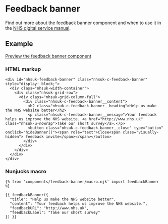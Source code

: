 # Feedback banner

Find out more about the feedback banner component and when to use it in the [NHS digital service manual](https://beta.nhs.uk/service-manual/).

## Example

[Preview the feedback banner component]()

### HTML markup

    <div id="nhsuk-feedback-banner" class="nhsuk-c-feedback-banner" style="display: block;">
      <div class="nhsuk-width-container">
        <div class="nhsuk-grid-row">
          <div class="nhsuk-grid-column-full">
            <div class="nhsuk-c-feedback-banner__content">
              <h2 class="nhsuk-c-feedback-banner__heading">Help us make the NHS website better</h2>
              <p class="nhsuk-c-feedback-banner__message">Your feedback helps us improve the NHS website. <a href="http://www.nhs.uk" class="nhsuk-u-nowrap">Take our short survey</a>.</p>
              <button class="nhsuk-c-feedback-banner__close" type="button" onclick="hideBanner()"><span role="text">Close<span class="visually-hidden"> feedback invite</span></span></button>
            </div>
          </div>
        </div>
      </div>
    </div>

### Nunjucks macro

    {% from 'components/feedback-banner/macro.njk' import feedbackBanner %}

    {{ feedbackBanner({
      "title": "Help us make the NHS website better",
      "content": "Your feedback helps us improve the NHS website.",
      "feedbackURL": "http://www.nhs.uk",
      "feedbackLabel": "Take our short survey"
    }) }}
